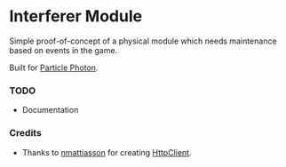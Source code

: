 # Interferer Module

Simple proof-of-concept of a physical module which needs maintenance based on events in the game.

Built for [Particle Photon](https://store.particle.io/).

### TODO
- Documentation


### Credits
- Thanks to [nmattiasson](https://github.com/nmattisson) for creating [HttpClient](https://github.com/nmattisson/HttpClient).
